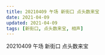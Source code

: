 ```yaml
---
title: 20210409 午场 新街口 点头数来宝
date: 2021-04-09
updated: 2021-04-09
tags: [新街口, 点头数来宝, 相声] 
---
```

20210409 午场 新街口 点头数来宝


